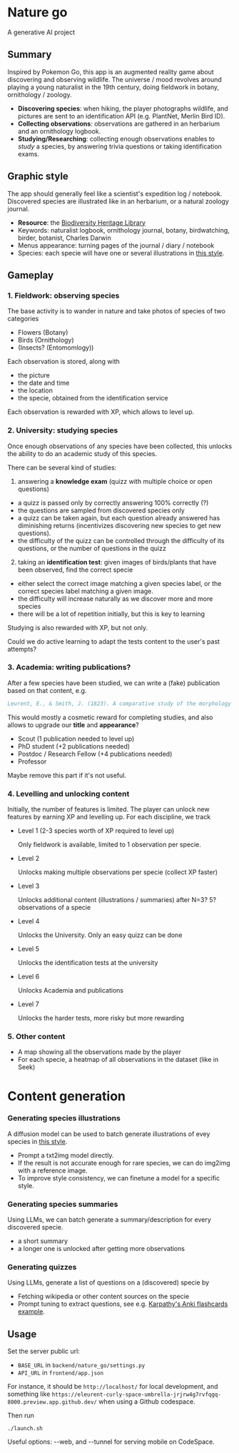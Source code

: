 # Nature go

A generative AI project

## Summary

Inspired by Pokemon Go, this app is an augmented reality game about discovering and observing wildlife.
The universe / mood revolves around playing a young naturalist in the 19th century, doing fieldwork in botany, ornithology / zoology.

- **Discovering species**: when hiking, the player photographs wildlife, and pictures are sent to an identification API (e.g. PlantNet, Merlin Bird ID).
- **Collecting observations**: observations are gathered in an herbarium and an ornithology logbook.
- **Studying/Researching**: collecting enough observations enables to *study* a species, by answering trivia questions or taking identification exams.

## Graphic style

The app should generally feel like a scientist's expedition log / notebook. Discovered species are illustrated like in an herbarium, or a natural zoology journal.

- **Resource**: the [Biodiversity Heritage Library](https://www.flickr.com/photos/biodivlibrary/)
- Keywords: naturalist logbook, ornithology journal, botany, birdwatching, birder, botanist, Charles Darwin
- Menus appearance: turning pages of the journal / diary / notebook
- Species: each specie will have one or several illustrations in [this style](https://www.flickr.com/photos/biodivlibrary/).

## Gameplay

### 1. Fieldwork: observing species

The base activity is to wander in nature and take photos of species of two categories

- Flowers (Botany)
- Birds (Ornithology)
- (Insects? (Entomomlogy))

Each observation is stored, along with

- the picture
- the date and time
- the location
- the specie, obtained from the identification service

Each observation is rewarded with XP, which allows to level up.

### 2. University: studying species

Once enough observations of any species have been collected, this unlocks the ability to do an academic study of this species.

There can be several kind of studies:

1. answering a **knowledge exam** (quizz with multiple choice or open questions)
  - a quizz is passed only by correctly answering 100% correctly (?)
  - the questions are sampled from discovered species only
  - a quizz can be taken again, but each question already answered has diminishing returns (incentivizes discovering new species to get new questions).
  - the difficulty of the quizz can be controlled through the difficulty of its questions, or the number of questions in the quizz
2. taking an **identification test**: given images of birds/plants that have been observed, find the correct specie
  - either select the correct image matching a given species label, or the correct species label matching a given image.
  - the difficulty will increase naturally as we discover more and more species
  - there will be a lot of repetition initially, but this is key to learning

Studying is also rewarded with XP, but not only.

Could we do active learning to adapt the tests content to the user's past attempts?

### 3. Academia: writing publications?

After a few species have been studied, we can write a  (fake) publication based on that content, e.g.

```bibtex
Leurent, E., & Smith, J. (1823). A comparative study of the morphology and ecology of edelweiss, forget-me-not, and daffodils. Journal of Botany, 23(2), 45-56.
```

This would mostly a cosmetic reward for completing studies, and also allows to upgrade our **title** and **appearance**?

- Scout (1 publication needed to level up)
- PhD student (+2 publications needed)
- Postdoc / Research Fellow (+4 publications needed)
- Professor

Maybe remove this part if it's not useful.

### 4. Levelling and unlocking content

Initially, the number of features is limited. The player can unlock new features by earning XP and levelling up.
For each discipline, we track

- Level 1 (2-3 species worth of XP required to level up)

    Only fieldwork is available, limited to 1 observation per specie.

- Level 2

    Unlocks making multiple observations per specie (collect XP faster)

- Level 3

    Unlocks additional content (illustrations / summaries) after N=3? 5? observations of a specie

- Level 4

   Unlocks the University. Only an easy quizz can be done

- Level 5

   Unlocks the identification tests at the university

- Level 6

  Unlocks Academia and publications

- Level 7

  Unlocks the harder tests, more risky but more rewarding

### 5. Other content

- A map showing all the observations made by the player
- For each specie, a heatmap of all observations in the dataset (like in Seek)

# Content generation

### Generating species illustrations

A diffusion model can be used to batch generate illustrations of evey species in [this style](https://www.flickr.com/photos/biodivlibrary/).

- Prompt a txt2img model directly.
- If the result is not accurate enough for rare species, we can do img2img with a reference image.
- To improve style consistency, we can finetune a model for a specific style.

### Generating species summaries

Using LLMs, we can batch generate a summary/description for every discovered specie.

- a short summary
- a longer one is unlocked after getting more observations

### Generating quizzes

Using LLMs, generate a list of questions on a (discovered) specie by

- Fetching wikipedia or other content sources on the specie
- Prompt tuning to extract questions, see e.g. [Karpathy's Anki flashcards example](https://twitter.com/karpathy/status/1663262981302681603?s=20).


## Usage

Set the server public url:
- `BASE_URL` in `backend/nature_go/settings.py`
- `API_URL` in `frontend/app.json`

For instance, it should be `http://localhost/` for local development, and something like `https://eleurent-curly-space-umbrella-jrjrw4g7rvfqgq-8000.preview.app.github.dev/` when using a Github codespace.

Then run

```
./launch.sh
```

Useful options: --web, and --tunnel for serving mobile on CodeSpace.